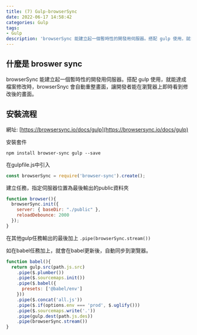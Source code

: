 ```yaml
---
title: (7) Gulp-browserSync
date: 2022-06-17 14:58:42
categories: Gulp
tags: 
- Gulp
description: 'browserSync 能建立起一個暫時性的開發用伺服器。搭配 gulp 使用，就能達成檔案修改時，browserSnyc 會自動重整畫面'
---
```


## 什麼是 broswer sync

browserSync 能建立起一個暫時性的開發用伺服器。搭配 gulp 使用，就能達成檔案修改時，browserSnyc 會自動重整畫面，讓開發者能在瀏覽器上即時看到修改後的畫面。

## 安裝流程

網址: [https://browsersync.io/docs/gulp](https://browsersync.io/docs/gulp)

安裝套件

``` 
npm install browser-sync gulp --save
```

在gulpfile.js中引入

``` js
const browserSync = require('browser-sync').create();
```

建立任務，指定伺服器位置為最後輸出的public資料夾

``` js
function browser(){
  browserSync.init({
    server: { baseDir: "./public" },
    reloadDebounce: 2000
  });
}
```

在其他gulp任務輸出的最後加上 `.pipe(browserSync.stream())`

如在babel任務加上，就會在babel更新後，自動同步到瀏覽器。

``` js
function babel(){
  return gulp.src(path.js.src)
    .pipe($.plumber())
    .pipe($.sourcemaps.init())
    .pipe($.babel({
      presets: ['@babel/env']
    }))
    .pipe($.concat('all.js'))
    .pipe($.if(options.env === 'prod', $.uglify()))
    .pipe($.sourcemaps.write('.'))
    .pipe(gulp.dest(path.js.des))
    .pipe(browserSync.stream())
}
```





